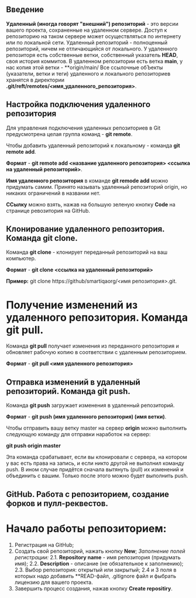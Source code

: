 ## Введение

**Удаленный (иногда говорят "внешний") репозиторий** - это версии вашего проекта, сохраненные на удаленном сервере. Доступ к репозиторию на таком сервере может осуществляться по интернету или по локальной сети.
Удаленный репозиторий - полноценный репозиторий, ничем не отличающийся от локального. У удаленного репозиторя есть собственные ветки, собственный указатель **HEAD**, своя история коммитов.
В удаленном репозитории есть ветка **main**, у нас копия этой ветки - **origin/main/
Все ссылочные обЪекты (указатели, ветки и теги) удаленного и локального репозиториев хранятся в директории **.git/reft/remotes/<имя_удаленного_репозитория>**.

## Настройка подключения удаленного репозитория

Для управления подключения удаленных репозиториев в Git предусмотрена целая группа команд - **git remote**.

Чтобы добавить удаленный репозиторий к локальному - команда **git remote add**.

**Формат** - **git remote add <название удаленного репозитория> <ссылка на удаленный репозиторий>**.

**Имя удаленного репозитория** в команде **git remode add** можно придумать самим. Принято называть удаленный репозиторий origin, но никаких ограничений в названии нет.

**ССылку** можно взять, нажав на большую зеленую кнопку **Code** на странице ревозитория на GitHub.

## Клонирование удаленного репозитория. Команда git clone.

Команда **git clone** - клонирует переданный репозиторий на ваш компьютер.

**Формат** - **git clone <ссылка на удаленный репозиторий>**

**Пример:** git clone https://github/smartiqaorg/<имя репозитория>.git.

# Получение изменений из удаленного репозитория. Команда git pull.

Команда  **git pull** получает изменения из переданного репозитория и обновляет рабочую копию в соответствии с удаленным репозиторием.

**Формат** - **git pull <имя удаленного репозитория>**


## Отправка изменений в удаленный репозиторий. Команда git push.

Команда **git push** загружает изменения в удаленный репозиторий. 

**Формат** - **git push (имя удаленного репозитория) (имя ветки)**.

Чтобы отправить вашу ветку master на сервер **origin** можно выполнить следующую команду для отправки наработок на сервер:

**git push origin master**

Эта команда срабатывает, если вы клонировали с сервера, на котором у вас есть права на запись, и если никто другой не выполнил команду push. В ином случае придётся сначала вытянуть (pull) их изменений и объединить с вашим. Только после этого можно будет выполнить push.

## GitHub. Работа с репозиторием, создание форков и пулл-реквестов.

# Начало работы репозиторием:

1. Регистрация на GitHub;
2. Создать свой репозиторий, нажать кнопку **New**;
    *Заполнение полей регистрации:*
     2.1. **Repository name** - имя репозитория (придумать имя);
     2.2. **Description** - описание (не обязательное к заполнению);
     2.3. Выбор репозитория: открытый или закрытый;
     2.4 и 3 поля в которых надо добавить **READ-файл, .gitignore файл и фыбрать лицензию для вашего проекта.
3. Завершить процесс создания, нажав кнопку **Create repositiry**.


